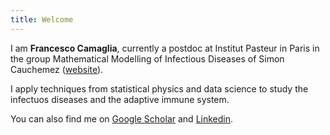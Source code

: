 ```yaml
---
title: Welcome
---
```


I am **Francesco Camaglia**, currently a postdoc at Institut Pasteur in Paris in the group Mathematical Modelling of Infectious Diseases of Simon Cauchemez ([website](https://research.pasteur.fr/en/team/mathematical-modelling-of-infectious-diseases/)).

I apply techniques from statistical physics and data science to study the infectuos diseases and the adaptive immune system. 

You can also find me on [Google Scholar](https://scholar.google.com/citations?user=EpPP7K8AAAAJ&hl=it&authuser=1&oi=ao) and [Linkedin](https://www.linkedin.com/in/francesco-camaglia-812567207).
